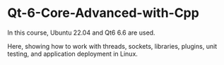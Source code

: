# Qt-6-Core-Advanced-with-Cpp

In this course, Ubuntu 22.04 and Qt6 6.6 are used.  

Here, showing how to work with threads, sockets, libraries, plugins, unit testing, and application deployment in Linux.  


